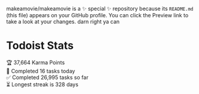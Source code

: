 makeamovie/makeamovie is a ✨ special ✨ repository because its `README.md` (this file) appears on your GitHub profile.
You can click the Preview link to take a look at your changes. darn right ya can

# Todoist Stats

<!-- TODO-IST:START -->
🏆  37,664 Karma Points           
🌸  Completed 16 tasks today           
✅  Completed 26,995 tasks so far           
⏳  Longest streak is 328 days
<!-- TODO-IST:END -->
